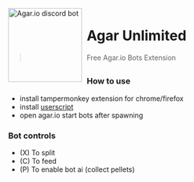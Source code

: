 <img width="150" height="150" align="left" style="float: left; margin: 0 10px 0 0;" alt="Agar.io discord bot" src="https://cdn.discordapp.com/icons/503976725621768223/609175e0d6764037c548b09d17712788.png?size=512">  

# Agar Unlimited

> Free Agar.io Bots Extension

##

### How to use
* install tampermonkey extension for chrome/firefox
* install [userscript](https://github.com/Neonx99/agar.io-bots-extension/raw/master/au.user.js)
* open agar.io start bots after spawning

### Bot controls
* (X) To split
* (C) To feed
* (P) To enable bot ai (collect pellets)
